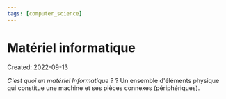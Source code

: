 ```yaml
---
tags: [computer_science] 
---
```

# Matériel informatique
Created: 2022-09-13

*C'est quoi un matériel Informatique* ?
?
Un ensemble d'éléments physique qui constitue une machine et ses pièces connexes (périphériques).
<!--SR:!2024-03-21,128,230-->
